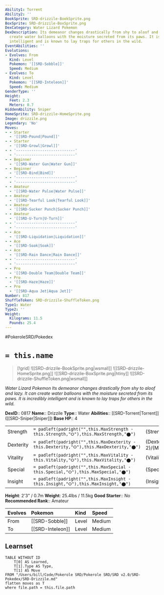 ```yaml
---
Ability1: Torrent
Ability2: ''
BookSprite: SRD-drizzile-BookSprite.png
BoxSprite: SRD-drizzile-BoxSprite.png
DexCategory: Water Lizard Pokemon
DexDescription: Its demeanor changes drastically from shy to aloof and lazy. It can
  create water balloons with the moisture secreted from its paws. It is incredibly
  intelligent and is known to lay traps for others in the wild.
EventAbilities: ''
Evolutions:
- Evolves: From
  Kind: Level
  Pokemon: '[[SRD-Sobble]]'
  Speed: Medium
- Evolves: To
  Kind: Level
  Pokemon: '[[SRD-Inteleon]]'
  Speed: Medium
GenderType: ''
Height:
  Feet: 2.3
  Meters: 0.7
HiddenAbility: Sniper
HomeSprite: SRD-drizzile-HomeSprite.png
Image: drizzile.png
Legendary: 'No'
Moves:
- - Starter
  - '[[SRD-Pound|Pound]]'
- - Starter
  - '[[SRD-Growl|Growl]]'
- - '---------------------------'
  - '---------------------------'
- - Beginner
  - '[[SRD-Water Gun|Water Gun]]'
- - Beginner
  - '[[SRD-Bind|Bind]]'
- - '---------------------------'
  - '---------------------------'
- - Amateur
  - '[[SRD-Water Pulse|Water Pulse]]'
- - Amateur
  - '[[SRD-Tearful Look|Tearful Look]]'
- - Amateur
  - '[[SRD-Sucker Punch|Sucker Punch]]'
- - Amateur
  - '[[SRD-U-Turn|U-Turn]]'
- - '---------------------------'
  - '---------------------------'
- - Ace
  - '[[SRD-Liquidation|Liquidation]]'
- - Ace
  - '[[SRD-Soak|Soak]]'
- - Ace
  - '[[SRD-Rain Dance|Rain Dance]]'
- - '---------------------------'
  - '---------------------------'
- - Pro
  - '[[SRD-Double Team|Double Team]]'
- - Pro
  - '[[SRD-Haze|Haze]]'
- - Pro
  - '[[SRD-Aqua Jet|Aqua Jet]]'
Number: 817
ShuffleToken: SRD-drizzile-ShuffleToken.png
Type1: Water
Type2: ''
Weight:
  Kilograms: 11.5
  Pounds: 25.4
---
```


#PokeroleSRD/Pokedex

# `= this.name`

> [!grid]
> ![[SRD-drizzile-BookSprite.png|wsmall]]
> ![[SRD-drizzile-HomeSprite.png]]
> ![[SRD-drizzile-BoxSprite.png|htiny]]
> ![[SRD-drizzile-ShuffleToken.png|wsmall]]


*Water Lizard Pokemon*
*Its demeanor changes drastically from shy to aloof and lazy. It can create water balloons with the moisture secreted from its paws. It is incredibly intelligent and is known to lay traps for others in the wild.*

**DexID**:: 0817
**Name**:: Drizzile
**Type**:: Water
**Abilities**:: [[SRD-Torrent|Torrent]] ([[SRD-Sniper|Sniper]])
**Base HP**:: 4

|           |                                                                                        |                                          |
| --------- | -------------------------------------------------------------------------------------- | ---------------------------------------- |
| Strength  | `= padleft(padright("",this.MaxStrength - this.Strength,"⭘"),this.MaxStrength,"⬤")`    | (Strength::2)/(MaxStrength::4)   |
| Dexterity | `= padleft(padright("",this.MaxDexterity - this.Dexterity,"⭘"),this.MaxDexterity,"⬤")` | (Dexterity:: 2)/(MaxDexterity::5) |
| Vitality  | `= padleft(padright("",this.MaxVitality - this.Vitality,"⭘"),this.MaxVitality,"⬤")`    | (Vitality::2)/(MaxVitality::4)   |
| Special   | `= padleft(padright("",this.MaxSpecial - this.Special,"⭘"),this.MaxSpecial,"⬤")`       | (Special::3)/(MaxSpecial::6)     |
| Insight   | `= padleft(padright("",this.MaxInsight - this.Insight,"⭘"),this.MaxInsight,"⬤")`       | (Insight::2)/(MaxInsight::4)     |

**Height**: 2'3" / 0.7m
**Weight**: 25.4lbs / 11.5kg
**Good Starter**:: No
**Recommended Rank**:: Amateur

| Evolves   | Pokemon          | Kind   | Speed   |
|:----------|:-----------------|:-------|:--------|
| From      | [[SRD-Sobble]]   | Level  | Medium  |
| To        | [[SRD-Inteleon]] | Level  | Medium  |

## Learnset

```dataview
TABLE WITHOUT ID
    T[0] AS Learned,
    T[1].Type AS Type,
    T[1] AS Move
FROM "/Users/bill/Code/Pokerole SRD/Pokerole SRD/SRD v2.0/SRD-Pokedex/SRD-Drizzile.md"
flatten moves as T
where file.path = this.file.path
```

